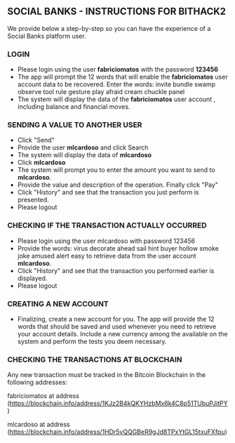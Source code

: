 ## SOCIAL BANKS - INSTRUCTIONS FOR BITHACK2

We provide below a step-by-step so you can have the experience of a Social Banks platform user.

### LOGIN

* Please login using the user **fabriciomatos** with the password **123456**
* The app will prompt the 12 words that will enable the **fabriciomatos** user account data to be recovered.
Enter the words:
invite bundle swamp observe tool rule gesture play afraid cream chuckle panel
* The system will display the data of the **fabriciomatos** user account , including balance and financial moves.

### SENDING A VALUE TO ANOTHER USER

* Click "Send"
* Provide the user **mlcardoso** and click Search
* The system will display the data of **mlcardoso** 
* Click **mlcardoso** 
* The system will prompt you to enter the amount you want to send to **mlcardoso**.
* Provide the value and description of the operation. Finally click "Pay"
* Click "History" and see that the transaction you just perform is presented.
* Please logout

### CHECKING IF THE TRANSACTION ACTUALLY OCCURRED

* Please login using the user mlcardoso with password 123456
* Provide the words:
  virus decorate ahead sail hint buyer hollow smoke joke amused alert easy
  to retrieve data from the user account **mlcardoso**.
* Click "History" and see that the transaction you performed earlier is displayed.
* Please logout

### CREATING A NEW ACCOUNT

* Finalizing, create a new account for you. The app will provide the 12 words that should be saved and used whenever you need to retrieve your account details. Include a new currency among the available on the system and perform the tests you deem necessary.

### CHECKING THE TRANSACTIONS AT BLOCKCHAIN

Any new transaction must be tracked in the Bitcoin Blockchain in the following addresses:

 fabriciomatos at address
(https://blockchain.info/address/1KJz2B4kQKYHzbMx6k4C8p51TUbuPJitPY)

mlcardoso at address
(https://blockchain.info/address/1HDr5vQQGBeR9gJd8TPxYtGL15txuFXfpu)
